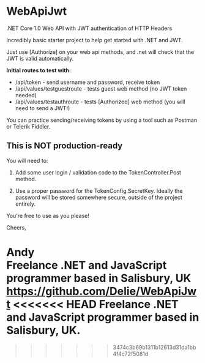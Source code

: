 # WebApiJwt
.NET Core 1.0 Web API with JWT authentication of HTTP Headers

Incredibly basic starter project to help get started with .NET and JWT.

Just use [Authorize] on your web api methods, and .net will check that the JWT is valid automatically.  

**Initial routes to test with:**
- /api/token - send username and password, receive token
- /api/values/testguestroute - tests guest web method (no JWT token needed)
- /api/values/testauthroute - tests [Authorized] web method (you will need to send a JWT!)

You can practice sending/receiving tokens by using a tool such as Postman or Telerik Fiddler.

## This is **NOT production-ready**

You will need to:

 1. Add some user login / validation code to the TokenController.Post
    method.

 2. Use a proper password for the TokenConfig.SecretKey.  Ideally the password will be stored somewhere secure, outside of the project entirely.

You're free to use as you please!

Cheers,

Andy  
Freelance .NET and JavaScript programmer based in Salisbury, UK  
https://github.com/Delie/WebApiJwt
<<<<<<< HEAD
Freelance .NET and JavaScript programmer based in Salisbury, UK.
=======
>>>>>>> 3474c3b69b1311b12613d31da1bb4f4c72f5081d
